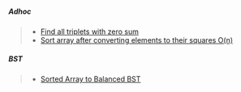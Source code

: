 ##### Adhoc

> - [Find all triplets with zero sum](https://www.geeksforgeeks.org/find-triplets-array-whose-sum-equal-zero/)
> - [Sort array after converting elements to their squares O(n)](https://www.geeksforgeeks.org/sort-array-converting-elements-squares/)

##### BST
> - [Sorted Array to Balanced BST](https://www.geeksforgeeks.org/sorted-array-to-balanced-bst/)

